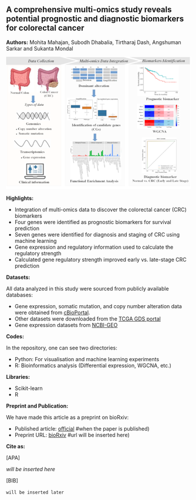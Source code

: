 
## A comprehensive multi-omics study reveals potential prognostic and diagnostic biomarkers for colorectal cancer

**Authors:** Mohita Mahajan, Subodh Dhabalia, Tirtharaj Dash, Angshuman Sarkar and Sukanta Mondal

![Graphical Abstract](Figs/GraphicalAbstract.tiff "Graphical Abstract")

**Highlights:**

 - Integration of multi-omics data to discover the colorectal cancer (CRC) biomarkers
 - Four genes were identified as prognostic biomarkers for survival prediction
 - Seven genes were identified for diagnosis and staging of CRC using machine learning
 - Gene expression and regulatory information used to calculate the regulatory strength
 - Calculated gene regulatory strength improved early vs. late-stage CRC prediction

**Datasets:**

All data analyzed in this study were sourced from publicly available databases:

 - Gene expression, somatic mutation, and copy number alteration data were obtained from [cBioPortal](https://www.cbioportal.org/).   
 - Other datasets were downloaded from the [TCGA GDS portal](https://portal.gdc.cancer.gov/) 
 - Gene expression datasets from [NCBI-GEO](https://www.ncbi.nlm.nih.gov/geo/)
 
 **Codes:**

 In the repository, one can see two directories:

  - Python: For visualisation and machine learning experiments
  - R: Bioinformatics analysis (Differential expression, WGCNA, etc.)

**Libraries:**
 - Scikit-learn
 - R
  
**Preprint and Publication:**

We have made this article as a preprint on bioRxiv:

 - Published article: [official]() #when the paper is published)
 - Preprint URL: [bioRxiv]() #url will be inserted here)

**Cite as:**

[APA]

*will be inserted here*

[BIB]

`will be inserted later`


